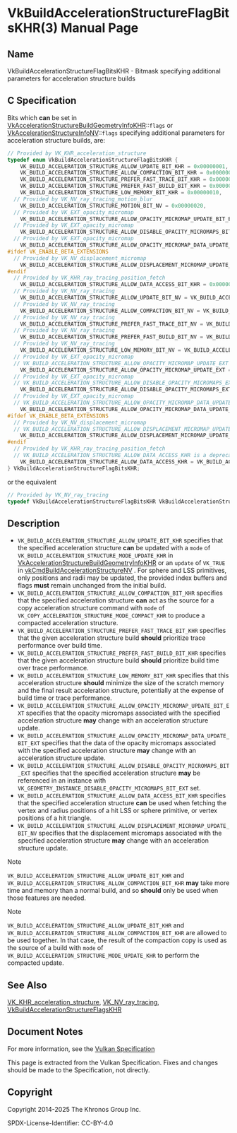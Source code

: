 # VkBuildAccelerationStructureFlagBitsKHR(3) Manual Page

## Name

VkBuildAccelerationStructureFlagBitsKHR - Bitmask specifying additional parameters for acceleration structure builds



## [](#_c_specification)C Specification

Bits which **can** be set in [VkAccelerationStructureBuildGeometryInfoKHR](https://registry.khronos.org/vulkan/specs/latest/man/html/VkAccelerationStructureBuildGeometryInfoKHR.html)::`flags` or [VkAccelerationStructureInfoNV](https://registry.khronos.org/vulkan/specs/latest/man/html/VkAccelerationStructureInfoNV.html)::`flags` specifying additional parameters for acceleration structure builds, are:

```c++
// Provided by VK_KHR_acceleration_structure
typedef enum VkBuildAccelerationStructureFlagBitsKHR {
    VK_BUILD_ACCELERATION_STRUCTURE_ALLOW_UPDATE_BIT_KHR = 0x00000001,
    VK_BUILD_ACCELERATION_STRUCTURE_ALLOW_COMPACTION_BIT_KHR = 0x00000002,
    VK_BUILD_ACCELERATION_STRUCTURE_PREFER_FAST_TRACE_BIT_KHR = 0x00000004,
    VK_BUILD_ACCELERATION_STRUCTURE_PREFER_FAST_BUILD_BIT_KHR = 0x00000008,
    VK_BUILD_ACCELERATION_STRUCTURE_LOW_MEMORY_BIT_KHR = 0x00000010,
  // Provided by VK_NV_ray_tracing_motion_blur
    VK_BUILD_ACCELERATION_STRUCTURE_MOTION_BIT_NV = 0x00000020,
  // Provided by VK_EXT_opacity_micromap
    VK_BUILD_ACCELERATION_STRUCTURE_ALLOW_OPACITY_MICROMAP_UPDATE_BIT_EXT = 0x00000040,
  // Provided by VK_EXT_opacity_micromap
    VK_BUILD_ACCELERATION_STRUCTURE_ALLOW_DISABLE_OPACITY_MICROMAPS_BIT_EXT = 0x00000080,
  // Provided by VK_EXT_opacity_micromap
    VK_BUILD_ACCELERATION_STRUCTURE_ALLOW_OPACITY_MICROMAP_DATA_UPDATE_BIT_EXT = 0x00000100,
#ifdef VK_ENABLE_BETA_EXTENSIONS
  // Provided by VK_NV_displacement_micromap
    VK_BUILD_ACCELERATION_STRUCTURE_ALLOW_DISPLACEMENT_MICROMAP_UPDATE_BIT_NV = 0x00000200,
#endif
  // Provided by VK_KHR_ray_tracing_position_fetch
    VK_BUILD_ACCELERATION_STRUCTURE_ALLOW_DATA_ACCESS_BIT_KHR = 0x00000800,
  // Provided by VK_NV_ray_tracing
    VK_BUILD_ACCELERATION_STRUCTURE_ALLOW_UPDATE_BIT_NV = VK_BUILD_ACCELERATION_STRUCTURE_ALLOW_UPDATE_BIT_KHR,
  // Provided by VK_NV_ray_tracing
    VK_BUILD_ACCELERATION_STRUCTURE_ALLOW_COMPACTION_BIT_NV = VK_BUILD_ACCELERATION_STRUCTURE_ALLOW_COMPACTION_BIT_KHR,
  // Provided by VK_NV_ray_tracing
    VK_BUILD_ACCELERATION_STRUCTURE_PREFER_FAST_TRACE_BIT_NV = VK_BUILD_ACCELERATION_STRUCTURE_PREFER_FAST_TRACE_BIT_KHR,
  // Provided by VK_NV_ray_tracing
    VK_BUILD_ACCELERATION_STRUCTURE_PREFER_FAST_BUILD_BIT_NV = VK_BUILD_ACCELERATION_STRUCTURE_PREFER_FAST_BUILD_BIT_KHR,
  // Provided by VK_NV_ray_tracing
    VK_BUILD_ACCELERATION_STRUCTURE_LOW_MEMORY_BIT_NV = VK_BUILD_ACCELERATION_STRUCTURE_LOW_MEMORY_BIT_KHR,
  // Provided by VK_EXT_opacity_micromap
  // VK_BUILD_ACCELERATION_STRUCTURE_ALLOW_OPACITY_MICROMAP_UPDATE_EXT is a deprecated alias
    VK_BUILD_ACCELERATION_STRUCTURE_ALLOW_OPACITY_MICROMAP_UPDATE_EXT = VK_BUILD_ACCELERATION_STRUCTURE_ALLOW_OPACITY_MICROMAP_UPDATE_BIT_EXT,
  // Provided by VK_EXT_opacity_micromap
  // VK_BUILD_ACCELERATION_STRUCTURE_ALLOW_DISABLE_OPACITY_MICROMAPS_EXT is a deprecated alias
    VK_BUILD_ACCELERATION_STRUCTURE_ALLOW_DISABLE_OPACITY_MICROMAPS_EXT = VK_BUILD_ACCELERATION_STRUCTURE_ALLOW_DISABLE_OPACITY_MICROMAPS_BIT_EXT,
  // Provided by VK_EXT_opacity_micromap
  // VK_BUILD_ACCELERATION_STRUCTURE_ALLOW_OPACITY_MICROMAP_DATA_UPDATE_EXT is a deprecated alias
    VK_BUILD_ACCELERATION_STRUCTURE_ALLOW_OPACITY_MICROMAP_DATA_UPDATE_EXT = VK_BUILD_ACCELERATION_STRUCTURE_ALLOW_OPACITY_MICROMAP_DATA_UPDATE_BIT_EXT,
#ifdef VK_ENABLE_BETA_EXTENSIONS
  // Provided by VK_NV_displacement_micromap
  // VK_BUILD_ACCELERATION_STRUCTURE_ALLOW_DISPLACEMENT_MICROMAP_UPDATE_NV is a deprecated alias
    VK_BUILD_ACCELERATION_STRUCTURE_ALLOW_DISPLACEMENT_MICROMAP_UPDATE_NV = VK_BUILD_ACCELERATION_STRUCTURE_ALLOW_DISPLACEMENT_MICROMAP_UPDATE_BIT_NV,
#endif
  // Provided by VK_KHR_ray_tracing_position_fetch
  // VK_BUILD_ACCELERATION_STRUCTURE_ALLOW_DATA_ACCESS_KHR is a deprecated alias
    VK_BUILD_ACCELERATION_STRUCTURE_ALLOW_DATA_ACCESS_KHR = VK_BUILD_ACCELERATION_STRUCTURE_ALLOW_DATA_ACCESS_BIT_KHR,
} VkBuildAccelerationStructureFlagBitsKHR;
```

or the equivalent

```c++
// Provided by VK_NV_ray_tracing
typedef VkBuildAccelerationStructureFlagBitsKHR VkBuildAccelerationStructureFlagBitsNV;
```

## [](#_description)Description

- `VK_BUILD_ACCELERATION_STRUCTURE_ALLOW_UPDATE_BIT_KHR` specifies that the specified acceleration structure **can** be updated with a `mode` of `VK_BUILD_ACCELERATION_STRUCTURE_MODE_UPDATE_KHR` in [VkAccelerationStructureBuildGeometryInfoKHR](https://registry.khronos.org/vulkan/specs/latest/man/html/VkAccelerationStructureBuildGeometryInfoKHR.html) or an `update` of `VK_TRUE` in [vkCmdBuildAccelerationStructureNV](https://registry.khronos.org/vulkan/specs/latest/man/html/vkCmdBuildAccelerationStructureNV.html) . For sphere and LSS primitives, only positions and radii may be updated, the provided index buffers and flags **must** remain unchanged from the initial build.
- `VK_BUILD_ACCELERATION_STRUCTURE_ALLOW_COMPACTION_BIT_KHR` specifies that the specified acceleration structure **can** act as the source for a copy acceleration structure command with `mode` of `VK_COPY_ACCELERATION_STRUCTURE_MODE_COMPACT_KHR` to produce a compacted acceleration structure.
- `VK_BUILD_ACCELERATION_STRUCTURE_PREFER_FAST_TRACE_BIT_KHR` specifies that the given acceleration structure build **should** prioritize trace performance over build time.
- `VK_BUILD_ACCELERATION_STRUCTURE_PREFER_FAST_BUILD_BIT_KHR` specifies that the given acceleration structure build **should** prioritize build time over trace performance.
- `VK_BUILD_ACCELERATION_STRUCTURE_LOW_MEMORY_BIT_KHR` specifies that this acceleration structure **should** minimize the size of the scratch memory and the final result acceleration structure, potentially at the expense of build time or trace performance.
- `VK_BUILD_ACCELERATION_STRUCTURE_ALLOW_OPACITY_MICROMAP_UPDATE_BIT_EXT` specifies that the opacity micromaps associated with the specified acceleration structure **may** change with an acceleration structure update.
- `VK_BUILD_ACCELERATION_STRUCTURE_ALLOW_OPACITY_MICROMAP_DATA_UPDATE_BIT_EXT` specifies that the data of the opacity micromaps associated with the specified acceleration structure **may** change with an acceleration structure update.
- `VK_BUILD_ACCELERATION_STRUCTURE_ALLOW_DISABLE_OPACITY_MICROMAPS_BIT_EXT` specifies that the specified acceleration structure **may** be referenced in an instance with `VK_GEOMETRY_INSTANCE_DISABLE_OPACITY_MICROMAPS_BIT_EXT` set.
- `VK_BUILD_ACCELERATION_STRUCTURE_ALLOW_DATA_ACCESS_BIT_KHR` specifies that the specified acceleration structure **can** be used when fetching the vertex and radius positions of a hit LSS or sphere primitive, or vertex positions of a hit triangle.
- `VK_BUILD_ACCELERATION_STRUCTURE_ALLOW_DISPLACEMENT_MICROMAP_UPDATE_BIT_NV` specifies that the displacement micromaps associated with the specified acceleration structure **may** change with an acceleration structure update.

Note

`VK_BUILD_ACCELERATION_STRUCTURE_ALLOW_UPDATE_BIT_KHR` and `VK_BUILD_ACCELERATION_STRUCTURE_ALLOW_COMPACTION_BIT_KHR` **may** take more time and memory than a normal build, and so **should** only be used when those features are needed.

Note

`VK_BUILD_ACCELERATION_STRUCTURE_ALLOW_UPDATE_BIT_KHR` and `VK_BUILD_ACCELERATION_STRUCTURE_ALLOW_COMPACTION_BIT_KHR` are allowed to be used together. In that case, the result of the compaction copy is used as the source of a build with `mode` of `VK_BUILD_ACCELERATION_STRUCTURE_MODE_UPDATE_KHR` to perform the compacted update.

## [](#_see_also)See Also

[VK\_KHR\_acceleration\_structure](https://registry.khronos.org/vulkan/specs/latest/man/html/VK_KHR_acceleration_structure.html), [VK\_NV\_ray\_tracing](https://registry.khronos.org/vulkan/specs/latest/man/html/VK_NV_ray_tracing.html), [VkBuildAccelerationStructureFlagsKHR](https://registry.khronos.org/vulkan/specs/latest/man/html/VkBuildAccelerationStructureFlagsKHR.html)

## [](#_document_notes)Document Notes

For more information, see the [Vulkan Specification](https://registry.khronos.org/vulkan/specs/latest/html/vkspec.html#VkBuildAccelerationStructureFlagBitsKHR)

This page is extracted from the Vulkan Specification. Fixes and changes should be made to the Specification, not directly.

## [](#_copyright)Copyright

Copyright 2014-2025 The Khronos Group Inc.

SPDX-License-Identifier: CC-BY-4.0